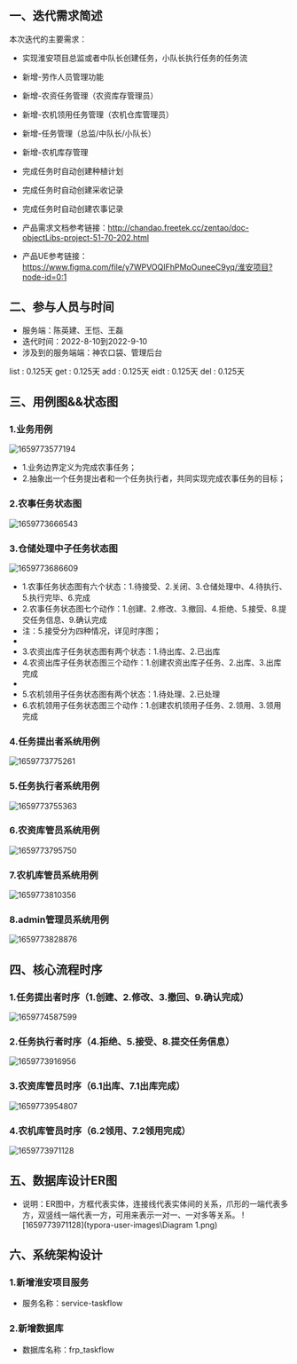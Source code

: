 ## 一、迭代需求简述

本次迭代的主要需求：
 - 实现淮安项目总监或者中队长创建任务，小队长执行任务的任务流
 - 新增-劳作人员管理功能
 - 新增-农资任务管理（农资库存管理员）
 - 新增-农机领用任务管理（农机仓库管理员）
 - 新增-任务管理（总监/中队长/小队长）
 - 新增-农机库存管理
 - 完成任务时自动创建种植计划
 - 完成任务时自动创建采收记录
 - 完成任务时自动创建农事记录

 - 产品需求文档参考链接：http://chandao.freetek.cc/zentao/doc-objectLibs-project-51-70-202.html
 - 产品UE参考链接：https://www.figma.com/file/y7WPVOQIFhPMoOuneeC9yq/淮安项目?node-id=0:1



## 二、参与人员与时间

- 服务端：陈英建、王恺、王磊
- 迭代时间：2022-8-10到2022-9-10
- 涉及到的服务端端：神农口袋、管理后台


list :            0.125天
get  :            0.125天
add  :            0.125天
eidt :            0.125天 
del  :            0.125天

## 三、用例图&&状态图

### 1.业务用例

![1659773577194](typora-user-images\1659773577194.png)



- 1.业务边界定义为完成农事任务；
- 2.抽象出一个任务提出者和一个任务执行者，共同实现完成农事任务的目标；



### 2.农事任务状态图

![1659773666543](typora-user-images\1659773666543.png)

### 3.仓储处理中子任务状态图

![1659773686609](typora-user-images\1659773686609.png)


- 1.农事任务状态图有六个状态：1.待接受、2.关闭、3.仓储处理中、4.待执行、5.执行完毕、6.完成
- 2.农事任务状态图七个动作：1.创建、2.修改、3.撤回、4.拒绝、5.接受、8.提交任务信息、9.确认完成
- 注：5.接受分为四种情况，详见时序图；
- 
- 3.农资出库子任务状态图有两个状态：1.待出库、2.已出库
- 4.农资出库子任务状态图三个动作：1.创建农资出库子任务、2.出库、3.出库完成
- 
- 5.农机领用子任务状态图有两个状态：1.待处理、2.已处理
- 6.农机领用子任务状态图三个动作：1.创建农机领用子任务、2.领用、3.领用完成

### 4.任务提出者系统用例

![1659773775261](typora-user-images\1659773775261.png)



### 5.任务执行者系统用例

![1659773755363](typora-user-images\1659773755363.png)



### 6.农资库管员系统用例

![1659773795750](typora-user-images\1659773795750.png)



### 7.农机库管员系统用例

![1659773810356](typora-user-images\1659773810356.png)



### 8.admin管理员系统用例

![1659773828876](typora-user-images\1659773828876.png)





## 四、核心流程时序



### 1.任务提出者时序（1.创建、2.修改、3.撤回、9.确认完成）

![1659774587599](typora-user-images\1659774587599.png)



### 2.任务执行者时序（4.拒绝、5.接受、8.提交任务信息）

![1659773916956](typora-user-images\1659773916956.png)



### 3.农资库管员时序（6.1出库、7.1出库完成）

![1659773954807](typora-user-images\1659773954807.png)



### 4.农机库管员时序（6.2领用、7.2领用完成）

![1659773971128](typora-user-images\1659773971128.png)




## 五、数据库设计ER图

- 说明：ER图中，方框代表实体，连接线代表实体间的关系，爪形的一端代表多方，双竖线一端代表一方，可用来表示一对一、一对多等关系。
![1659773971128](typora-user-images\Diagram 1.png)



## 六、系统架构设计

### 1.新增淮安项目服务
- 服务名称：service-taskflow
### 2.新增数据库
- 数据库名称：frp_taskflow